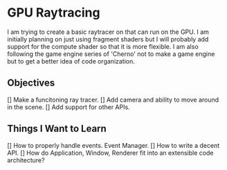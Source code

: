 # GPU Raytracing

I am trying to create a basic raytracer on that can run on the GPU. I am initially planning on just using fragment shaders but I will probably add support for the compute shader so that it is more flexible. 
I am also following the game engine series of 'Cherno' not to make a game engine but to get a better idea of code organization.

## Objectives
[] Make a funcitoning ray tracer.
[] Add camera and ability to move around in the scene.
[] Add support for other APIs.

## Things I Want to Learn
[] How to properly handle events. Event Manager.
[] How to write a decent API.
[] How do Application, Window, Renderer fit into an extensible code architecture?